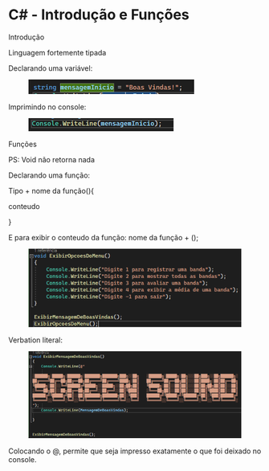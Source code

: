 # C# - Introdução e Funções

Introdução

Linguagem fortemente tipada

Declarando uma variável:

<figure><img src=".gitbook/assets/image (2) (1) (1) (1) (1).png" alt=""><figcaption></figcaption></figure>

Imprimindo no console:

<figure><img src=".gitbook/assets/image (1) (1) (1) (1) (1) (1).png" alt=""><figcaption></figcaption></figure>

Funções

PS: Void não retorna nada

Declarando uma função:

Tipo + nome da função(){

conteudo

}

E para exibir o conteudo da função: nome da função + ();

&#x20;

<figure><img src=".gitbook/assets/image (2) (1) (1) (1) (1) (1).png" alt=""><figcaption></figcaption></figure>

Verbation literal:

<figure><img src=".gitbook/assets/image (3) (1) (1) (1).png" alt=""><figcaption></figcaption></figure>

Colocando o @, permite que seja impresso exatamente o que foi deixado no console.
